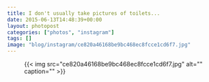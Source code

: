```yaml
---
title: I don't usually take pictures of toilets...
date: 2015-06-13T14:48:39+00:00
layout: photopost
categories: ["photos", "instagram"]
tags: []
image: "blog/instagram/ce820a46168be9bc468ec8fcce1cd6f7.jpg"
---
```


<figure class="photo photo--square">
  {{< img src="ce820a46168be9bc468ec8fcce1cd6f7.jpg" alt="" caption="" >}}

</figure>



